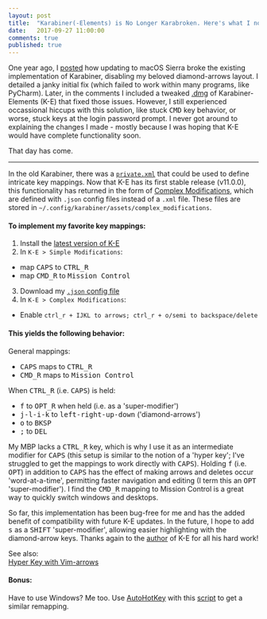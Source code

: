 ```yaml
---
layout: post
title:  "Karabiner(-Elements) is No Longer Karabroken. Here's what I normally do."
date:   2017-09-27 11:00:00
comments: true
published: true
---
```

One year ago, I [posted][oldpost] how updating to macOS Sierra broke the existing implementation of Karabiner, disabling my beloved diamond-arrows layout. I detailed a janky initial fix (which failed to work within many programs, like PyCharm). Later, in the comments I included a tweaked [.dmg][dmg] of Karabiner-Elements (K-E) that fixed those issues. However, I still experienced occassional hiccups with this solution, like stuck <kbd>CMD</kbd> key behavior, or worse, stuck keys at the login password prompt. I never got around to explaining the changes I made - mostly because I was hoping that K-E would have complete functionality soon.

That day has come.

<!--more-->
***
In the old Karabiner, there was a [`private.xml`][private] that could be used to define intricate key mappings. Now that K-E has its first stable release (v11.0.0), this functionality has returned in the form of [Complex Modifications][comp-mods], which are defined with `.json` config files instead of a `.xml` file. These files are stored in `~/.config/karabiner/assets/complex_modifications`.

#### To implement my favorite key mappings:

1. Install the [latest version of K-E][ke_download]
2. In `K-E > Simple Modifications`:
* map <kbd>CAPS</kbd> to <kbd>CTRL_R</kbd>
* map <kbd>CMD_R</kbd> to <kbd>Mission Control</kbd>
3. Download my [`.json` config file][json]
4. In `K-E > Complex Modifications`:
* Enable `ctrl_r + IJKL to arrows; ctrl_r + o/semi to backspace/delete`

#### This yields the following behavior:

General mappings:
* <kbd>CAPS</kbd> maps to <kbd>CTRL_R</kbd> 
* <kbd>CMD_R</kbd> maps to <kbd>Mission Control</kbd>

When <kbd>CTRL_R</kbd> (i.e. <kbd>CAPS</kbd>) is held:
* <kbd>f</kbd>  to  <kbd>OPT_R</kbd> when held (i.e. as a 'super-modifier')
* <kbd>j-l-i-k</kbd>  to  <kbd>left-right-up-down</kbd> ('diamond-arrows')
* <kbd>o</kbd>  to  <kbd>BKSP</kbd>
* <kbd>;</kbd>  to  <kbd>DEL</kbd>

My MBP lacks a <kbd>CTRL_R</kbd> key, which is why I use it as an intermediate modifier for <kbd>CAPS</kbd> (this setup is similar to the notion of a 'hyper key'; I've struggled to get the mappings to work directly with <kbd>CAPS</kbd>). Holding <kbd>f</kbd> (i.e. <kbd>OPT</kbd>) in addition to <kbd>CAPS</kbd> has the effect of making arrows and deletes occur 'word-at-a-time', permitting faster navigation and editing (I term this an <kbd>OPT</kbd> 'super-modifier'). I find the <kbd>CMD_R</kbd> mapping to Mission Control is a great way to quickly switch windows and desktops. 

So far, this implementation has been bug-free for me and has the added benefit of compatibility with future K-E updates. In the future, I hope to add <kbd>s</kbd> as a <kbd>SHIFT</kbd> 'super-modifier', allowing easier highlighting with the diamond-arrow keys. Thanks again to the [author][author] of K-E for all his hard work!

See also:   
[Hyper Key with Vim-arrows][hyper]

#### Bonus:
Have to use Windows? Me too. Use [AutoHotKey][ahk] with this [script][ahk-script] to get a similar remapping.

[oldpost]: http://slongwell.github.io/articles/2016-09/karabiner-workaround
[dmg]: http://disq.us/p/1eflhzc

[comp-mods]: https://github.com/pqrs-org/KE-complex_modifications
[ke_download]: https://pqrs.org/osx/karabiner/index.html
[json]: karabiner://karabiner/assets/complex_modifications/import?url=https://slongwell.github.io/files/sal_diamond.json

[private]: /files/private.xml
[author]: https://pqrs.org/profile.html
[ahk]: https://autohotkey.com/
[ahk-script]: /files/sal_diamond.ahk

[hyper]: http://brettterpstra.com/2017/07/26/hyper-key-vim-navigation-with-karabiner-elements/
